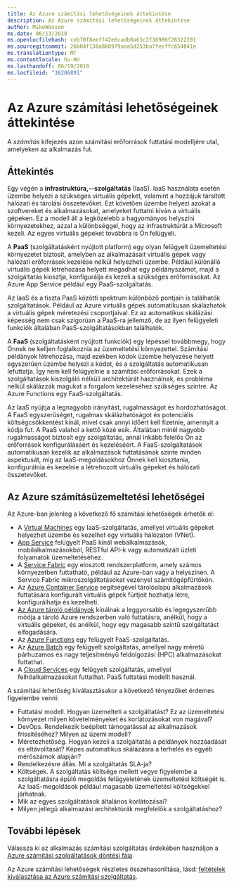 ```yaml
---
title: Az Azure számítási lehetőségeinek áttekintése
description: Az Azure számítási lehetőségeinek áttekintése
author: MikeWasson
ms.date: 06/13/2018
ms.openlocfilehash: ceb70f8eeff42e6cadb8a63c2f36986f26322201
ms.sourcegitcommit: 26b04f138a860979aea5d253ba7fecffc654841e
ms.translationtype: MT
ms.contentlocale: hu-HU
ms.lasthandoff: 06/19/2018
ms.locfileid: "36206891"
---
```

# <a name="overview-of-azure-compute-options"></a>Az Azure számítási lehetőségeinek áttekintése

A *számítás* kifejezés azon számítási erőforrások futtatási modelljére utal, amelyeken az alkalmazás fut. 

## <a name="overview"></a>Áttekintés

Egy végén a **infrastruktúra,--szolgáltatás** (IaaS). IaaS használata esetén üzembe helyezi a szükséges virtuális gépeket, valamint a hozzájuk társított hálózati és tárolási összetevőket. Ezt követően üzembe helyezi azokat a szoftvereket és alkalmazásokat, amelyeket futtatni kíván a virtuális gépeken. Ez a modell áll a legközelebb a hagyományos helyszíni környezetekhez, azzal a különbséggel, hogy az infrastruktúrát a Microsoft kezeli. Az egyes virtuális gépeket továbbra is Ön felügyeli.  

A **PaaS** (szolgáltatásként nyújtott platform) egy olyan felügyelt üzemeltetési környezetet biztosít, amelyben az alkalmazásait virtuális gépek vagy hálózati erőforrások kezelése nélkül helyezheti üzembe. Például különálló virtuális gépek létrehozása helyett megadhat egy példányszámot, majd a szolgáltatás kiosztja, konfigurálja és kezeli a szükséges erőforrásokat. Az Azure App Service például egy PaaS-szolgáltatás.

Az IaaS és a tiszta PaaS közötti spektrum különböző pontjain is találhatók szolgáltatások. Például az Azure virtuális gépek automatikusan skálázhatók a virtuális gépek méretezési csoportjaival. Ez az automatikus skálázási képesség nem csak szigorúan a PaaS-ra jellemző, de az ilyen felügyeleti funkciók általában PaaS-szolgáltatásokban találhatók.

A **FaaS** (szolgáltatásként nyújtott funkciók) egy lépéssel továbbmegy, hogy Önnek ne kelljen foglalkoznia az üzemeltetési környezettel. Számítási példányok létrehozása, majd ezekben kódok üzembe helyezése helyett egyszerűen üzembe helyezi a kódot, és a szolgáltatás automatikusan lefuttatja. Így nem kell felügyelnie a számítási erőforrásokat. Ezek a szolgáltatások kiszolgáló nélküli architektúrát használnak, és probléma nélkül skálázzák magukat a forgalom kezeléséhez szükséges szintre. Az Azure Functions egy FaaS-szolgáltatás.

Az IaaS nyújtja a legnagyobb irányítást, rugalmasságot és hordozhatóságot. A FaaS egyszerűséget, rugalmas skálázhatóságot és potenciális költségcsökkentést kínál, mivel csak annyi időért kell fizetnie, amennyit a kódja fut. A PaaS valahol a kettő közé esik. Általában minél nagyobb rugalmasságot biztosít egy szolgáltatás, annál inkább felelős Ön az erőforrások konfigurálásáért és kezeléséért. A FaaS-szolgáltatások automatikusan kezelik az alkalmazások futtatásának szinte minden aspektusát, míg az IaaS-megoldásokhoz Önnek kell kiosztania, konfigurálnia és kezelnie a létrehozott virtuális gépeket és hálózati összetevőket.

## <a name="azure-compute-options"></a>Az Azure számításüzemeltetési lehetőségei

Az Azure-ban jelenleg a következő fő számítási lehetőségek érhetők el:

- A [Virtual Machines](/azure/virtual-machines/) egy IaaS-szolgáltatás, amellyel virtuális gépeket helyezhet üzembe és kezelhet egy virtuális hálózaton (VNet).
- [App Service](/azure/app-service/app-service-value-prop-what-is) felügyelt PaaS kínál webalkalmazások, mobilalkalmazásokból, RESTful API-k vagy automatizált üzleti folyamatok üzemeltetéséhez.
- A [Service Fabric](/azure/service-fabric/service-fabric-overview) egy elosztott rendszerplatform, amely számos környezetben futtatható, például az Azure-ban vagy a helyszínen. A Service Fabric mikroszolgáltatásokat vezényel számítógépfürtökön. 
- Az [Azure Container Service](/azure/container-service/container-service-intro) segítségével tárolóalapú alkalmazások futtatására konfigurált virtuális gépek fürtjeit hozhatja létre, konfigurálhatja és kezelheti.
- [Az Azure tároló példányok](/azure/container-instances/container-instances-overview) kínálnak a leggyorsabb és legegyszerűbb módja a tároló Azure rendszerben való futtatásra, anélkül, hogy a virtuális gépeket, és anélkül, hogy egy magasabb szintű szolgáltatást elfogadására.
- Az [Azure Functions](/azure/azure-functions/functions-overview) egy felügyelt FaaS-szolgáltatás.
- Az [Azure Batch](/azure/batch/batch-technical-overview) egy felügyelt szolgáltatás, amellyel nagy méretű párhuzamos és nagy teljesítményű feldolgozási (HPC) alkalmazásokat futtathat.
- A [Cloud Services](/azure/cloud-services/cloud-services-choose-me) egy felügyelt szolgáltatás, amellyel felhőalkalmazásokat futtathat. PaaS futtatási modellt használ. 

A számítási lehetőség kiválasztásakor a következő tényezőket érdemes figyelembe venni:

- Futtatási modell. Hogyan üzemelteti a szolgáltatást? Ez az üzemeltetési környezet milyen követelményeket és korlátozásokat von magával? 
- DevOps. Rendelkezik beépített támogatással az alkalmazások frissítéséhez? Milyen az üzemi modell?
- Méretezhetőség. Hogyan kezeli a szolgáltatás a példányok hozzáadását és eltávolítását? Képes automatikus skálázásra a terhelés és egyéb mérőszámok alapján? 
- Rendelkezésre állás. Mi a szolgáltatás SLA-ja? 
- Költségek. A szolgáltatás költsége mellett vegye figyelembe a szolgáltatásra épülő megoldás felügyeletének üzemeltetési költségét is. Az IaaS-megoldások például magasabb üzemeltetési költségekkel járhatnak.
- Mik az egyes szolgáltatások általános korlátozásai? 
- Milyen jellegű alkalmazási architektúrák megfelelők a szolgáltatáshoz? 

## <a name="next-steps"></a>További lépések

Válassza ki az alkalmazás számítási szolgáltatás érdekében használjon a [Azure számítási szolgáltatások döntési fája](./compute-decision-tree.md)

Az Azure számítási lehetőségek részletes összehasonlítása, lásd: [feltételek kiválasztása az Azure számítási szolgáltatás](./compute-comparison.md).
